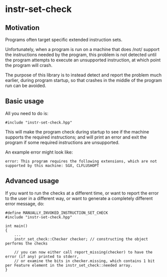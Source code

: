 # instr-set-check

## Motivation

Programs often target specific extended instruction sets.

Unfortunately, when a program is run on a machine that does /not/ support the instructions needed by the program,
this problem is not detected until the program attempts to execute an unsupported instruction, at which point the program will crash.

The purpose of this library is to instead detect and report the problem much earlier, during program startup, so that crashes in
the middle of the program run can be avoided.

## Basic usage

All you need to do is:

    #include "instr-set-check.hpp"

This will make the program check during startup to see if the machine supports the required instructions;
and will print an error and exit the program if some required instructions are unsupported.

An example error might look like:

    error: This program requires the following extensions, which are not supported by this machine: SGX, CLFLUSHOPT

## Advanced usage

If you want to run the checks at a different time, or want to report the error to the user in a different way, or want to generate a completely different error message, do:

    #define MANUALLY_INVOKED_INSTRUCTION_SET_CHECK
    #include "instr-set-check.hpp"

    int main()
    {
        ...
        instr_set_check::Checker checker; // constructing the object performs the checks

        // you can now either call report_missing(checker) to have the error (if any) printed to stderr,
        // or examine the bits in checker.missing, which contains 1 bit per Feature element in the instr_set_check::needed array.
    }
